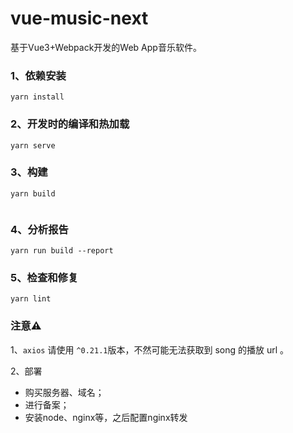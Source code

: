 # vue-music-next

基于Vue3+Webpack开发的Web App音乐软件。

### 1、依赖安装
```
yarn install
```

### 2、开发时的编译和热加载
```
yarn serve
```

### 3、构建
```
yarn build


```
### 4、分析报告
```
yarn run build --report
```

### 5、检查和修复
```
yarn lint
```

### 注意⚠️

1、`axios` 请使用 `^0.21.1`版本，不然可能无法获取到 song 的播放 url 。

2、部署
* 购买服务器、域名；
* 进行备案；
* 安装node、nginx等，之后配置nginx转发
